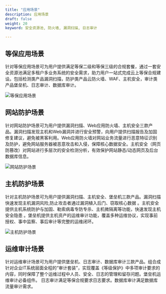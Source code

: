 ```yaml
---
title: "应用场景"
description: 应用场景
draft: false
weight: 20
keyword: 安全资源池, 防火墙, 漏洞扫描, 日志审计

---
```


## 等保应用场景

针对等保应用场景可为用户提供满足等保二级和等保三级的合规套餐，通过一套安全资源池满足多租户多业务系统的安全需求，助力用户一站式完成云上等保合规建设。包括检测类产品漏洞扫描，防护类产品云防火墙、WAF、主机安全，审计类产品堡垒机、日志审计、数据库审计。

![等保应用场景](../../_images/scene1.png)

## 网站防护场景

针对网站防护场景可为用户提供漏洞扫描、Web应用防火墙、主机安全三款产品。漏洞扫描发现主机和Web漏洞并进行安全预警，向用户提供扫描报告及加固修复建议，避免被黑客利用。Web应用防火墙对网站业务流量进行恶意特征识别及防护，避免网站服务器被恶意攻击和入侵，保障核心数据安全。主机安全（网页防篡改）对网站进行多层次的安全检测分析，有效保护网站静态/动态网页及后台数据库信息。

![网站防护场景](../../_images/scene2.png)

## 主机防护场景

针对主机防护场景可为用户提供漏洞扫描、主机安全、堡垒机三款产品。漏洞扫描快速发现主机漏洞风险,防止攻击者通过漏洞植入后门、窃取核心数据 。主机安全提供主机系统防护与加固、勒索病毒专防专杀、主机微隔离等功能，快速发现主机安全隐患 。堡垒机提供主机资产的运维审计功能，覆盖多种运维协议，实现事前授权、事中监察、事后审计等完整的运维闭环。

![主机防护场景](../../_images/scene3.png)

## 运维审计场景

针对运维审计场景可为用户提供堡垒机、日志审计、数据库审计三款产品。组合成针对企业IT系统层面全程的“审计套装”，实现覆盖《等级保护》中多项审计要求的内容，同时保障了整个运维过程中人员、安全、日志的管理和留存问题。堡垒机运维审计必备组件。 日志审计满足等保合规要求日志要求。数据库审计满足数据库流量审计需求。